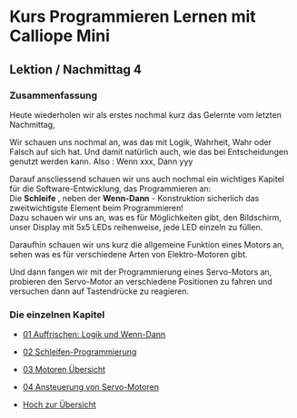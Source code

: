 # Kurs Programmieren Lernen mit Calliope Mini
   
   
   
## Lektion / Nachmittag  4

### Zusammenfassung 

Heute wiederholen wir als erstes nochmal kurz das Gelernte vom letzten Nachmittag, 

Wir schauen uns nochmal an, was das mit Logik, Wahrheit, Wahr oder Falsch auf sich hat.
Und damit natürlich auch, wie das bei Entscheidungen genutzt werden kann.
Also : Wenn xxx, Dann yyy


Darauf anscliessend schauen wir uns auch nochmal ein wichtiges Kapitel für die Software-Entwicklung, das Programmieren an:  
Die __Schleife__ , neben der __Wenn-Dann__ - Konstruktion sicherlich das zweitwichtigste Element beim Programmieren!  
Dazu schauen wir uns an, was es für Möglichkeiten gibt, den Bildschirm, unser Display mit 5x5 LEDs reihenweise, jede LED einzeln zu füllen.

Daraufhin schauen wir uns kurz die allgemeine Funktion eines Motors an, sehen was es für verschiedene Arten von Elektro-Motoren gibt.

Und dann fangen wir mit der Programmierung eines Servo-Motors an, probieren den Servo-Motor an verschiedene Positionen zu fahren und versuchen dann auf Tastendrücke zu reagieren.


### Die einzelnen Kapitel

* [01 Auffrischen: Logik und Wenn-Dann](06_01_Auffrischen/README.md)
* [02 Schleifen-Programmierung  ](06_02_Schleifen/README.md)
* [03 Motoren Übersicht](06_03_Motoren/README.md)
* [04 Ansteuerung von Servo-Motoren](06_04_Servos/README.md)


* [Hoch zur Übersicht](../README.md)

